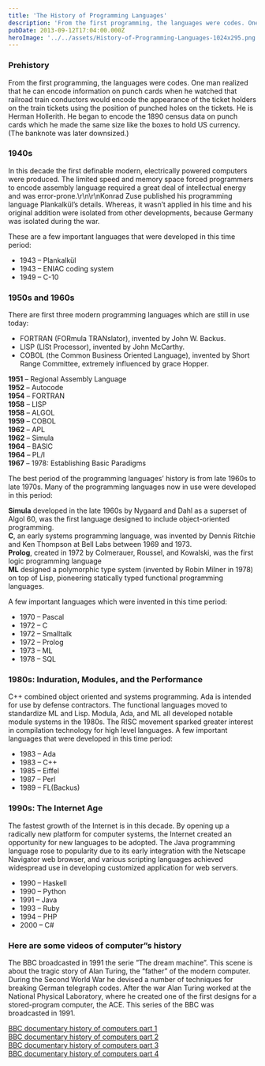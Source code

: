 ```yaml
---
title: 'The History of Programming Languages'
description: 'From the first programming, the languages were codes. One man realized that he can encode information on punch cards when he watched that railroad train conductors would encode the appearance of the ticket holders on the train tickets using the position of punched holes on the tickets. He is Herman Hollerith. He began to encode the 1890 census data on punch cards which he made the same size like the boxes to hold US currency. (The banknote was later downsized.)'
pubDate: 2013-09-12T17:04:00.000Z
heroImage: '../../assets/History-of-Programming-Languages-1024x295.png'
---
```


### Prehistory

From the first programming, the languages were codes. One man realized that he can encode information on punch cards when he watched that railroad train conductors would encode the appearance of the ticket holders on the train tickets using the position of punched holes on the tickets. He is Herman Hollerith. He began to encode the 1890 census data on punch cards which he made the same size like the boxes to hold US currency. (The banknote was later downsized.)

### 1940s

In this decade the first definable modern, electrically powered computers were produced. The limited speed and memory space forced programmers to encode assembly language required a great deal of intellectual energy and was error-prone.\r\n\r\nKonrad Zuse published his programming language Plankalkül’s details. Whereas, it wasn’t applied in his time and his original addition were isolated from other developments, because Germany was isolated during the war.

These are a few important languages that were developed in this time period:

- 1943 – Plankalkül
- 1943 – ENIAC coding system
- 1949 – C-10

### 1950s and 1960s

There are first three modern programming languages which are still in use today:
- FORTRAN (FORmula TRANslator), invented by John W. Backus.
- LISP (LISt Processor), invented by John McCarthy.
- COBOL (the Common Business Oriented Language), invented by Short Range Committee, extremely influenced by grace Hopper.

**1951** – Regional Assembly Language  
**1952** – Autocode  
**1954** – FORTRAN  
**1958** – LISP  
**1958** – ALGOL  
**1959** – COBOL  
**1962** – APL  
**1962** – Simula  
**1964** – BASIC  
**1964** – PL/I  
**1967** – 1978: Establishing Basic Paradigms

The best period of the programming languages’ history is from late 1960s to late 1970s. Many of the programming languages now in use were developed in this period:

**Simula** developed in the late 1960s by Nygaard and Dahl as a superset of Algol 60, was the first language designed to include object-oriented programming.  
**C**, an early systems programming language, was invented by Dennis Ritchie and Ken Thompson at Bell Labs between 1969 and 1973.  
**Prolog**, created in 1972 by Colmerauer, Roussel, and Kowalski, was the first logic programming language  
**ML** designed a polymorphic type system (invented by Robin Milner in 1978) on top of Lisp, pioneering statically typed functional programming languages.

A few important languages which were invented in this time period:

- 1970 – Pascal
- 1972 – C
- 1972 – Smalltalk
- 1972 – Prolog
- 1973 – ML
- 1978 – SQL

### 1980s: Induration, Modules, and the Performance

C++ combined object oriented and systems programming.
Ada is intended for use by defense contractors.
The functional languages moved to standardize ML and Lisp.
Modula, Ada, and ML all developed notable module systems in the 1980s.
The RISC movement sparked greater interest in compilation technology for high level languages.
A few important languages that were developed in this time period:

- 1983 – Ada
- 1983 – C++
- 1985 – Eiffel
- 1987 – Perl
- 1989 – FL(Backus)

### 1990s: The Internet Age

The fastest growth of the Internet is in this decade. By opening up a radically new platform for computer systems, the Internet created an opportunity for new languages to be adopted. The Java programming language rose to popularity due to its early integration with the Netscape Navigator web browser, and various scripting languages achieved widespread use in developing customized application for web servers.

- 1990 – Haskell
- 1990 – Python
- 1991 – Java
- 1993 – Ruby
- 1994 – PHP
- 2000 – C#

### Here are some videos of computer”s history

The BBC broadcasted in 1991 the serie ”The dream machine”. This scene is about the tragic story of Alan Turing, the “father” of the modern computer. During the Second World War he devised a number of techniques for breaking German telegraph codes. After the war Alan Turing worked at the National Physical Laboratory, where he created one of the first designs for a stored-program computer, the ACE. This series of the BBC was broadcasted in 1991.

[BBC documentary history of computers part 1](http://www.youtube.com/watch?v=NbhbssXWDAE)  
[BBC documentary history of computers part 2](http://www.youtube.com/watch?v=22JaQK7XUnI)  
[BBC documentary history of computers part 3](http://www.youtube.com/watch?v=jH8uFiexU4w)  
[BBC documentary history of computers part 4](http://www.youtube.com/watch?v=SLECz7t1BfU)


